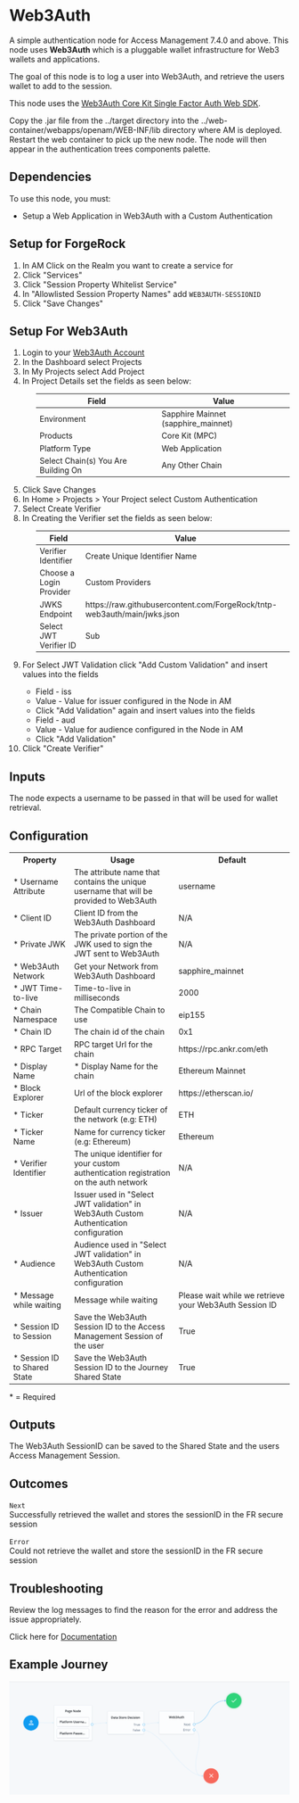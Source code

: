 <!--
 * This code is to be used exclusively in connection with Ping Identity Corporation software or services.
 * Ping Identity Corporation only offers such software or services to legal entities who have entered into
 * a binding license agreement with Ping Identity Corporation.
 *
 * Copyright 2024 Ping Identity Corporation. All Rights Reserved
-->
# Web3Auth

A simple authentication node for Access Management 7.4.0 and above. This node uses <strong>Web3Auth </strong>which is a pluggable wallet infrastructure for
Web3 wallets and applications.

The goal of this node is to log a user into Web3Auth, and retrieve the users wallet to add to the session.

This node uses the [Web3Auth Core Kit Single Factor Auth Web SDK](https://web3auth.io/docs/sdk/core-kit/sfa-web).

Copy the .jar file from the ../target directory into the ../web-container/webapps/openam/WEB-INF/lib directory where AM is deployed.  Restart the web container to pick up the new node.  The node will then appear in the authentication trees components palette.


## Dependencies

To use this node, you must:

<ul>
    <li>Setup a Web Application in Web3Auth with a Custom Authentication </li>
</ul>

## Setup for ForgeRock

<ol>
    <li>In AM Click on the Realm you want to create a service for</li>
    <li>Click "Services"</li>
    <li>Click "Session Property Whitelist Service"</li>
    <li>In "Allowlisted Session Property Names" add <code>WEB3AUTH-SESSIONID</code></li>
    <li>Click "Save Changes"</li>
</ol>

## Setup For Web3Auth

<ol>
    <li>Login to your <a href="https://dashboard.web3auth.io/login">Web3Auth Account</a></li>
    <li>In the Dashboard select Projects</li>
    <li>In My Projects select Add Project</li>
    <li>In Project Details set the fields as seen below:</li>
    <ul>
        <table>
            <thead>
                <th>Field</th>
                <th>Value</th>
            </thead>
            <tr>
                <td>Environment</td>
                <td>Sapphire Mainnet (sapphire_mainnet)</td>
            </tr>
            <tr>
                <td>Products</td>
                <td>Core Kit (MPC)</td>
            </tr>
             <tr>
                <td>Platform Type</td>
                <td>Web Application</td>
            </tr>
             <tr>
                <td>Select Chain(s) You Are Building On</td>
                <td>Any Other Chain</td>
            </tr>
        </table>
    </ul>
<li>Click Save Changes </li>
<li>In Home > Projects > Your Project select Custom Authentication</li>
<li>Select Create Verifier</li>
<li>In Creating the Verifier set the fields as seen below: </li>
<ul>
        <table>
            <thead>
                <th>Field</th>
                <th>Value</th>
            </thead>
            <tbody>
            <tr>
                <td>Verifier Identifier</td>
                <td>Create Unique Identifier Name</td>
            </tr>
            <tr>
                <td>Choose a Login Provider</td>
                <td>Custom Providers</td>
            </tr>
             <tr>
                <td>JWKS Endpoint</td>
                <td>https://raw.githubusercontent.com/ForgeRock/tntp-web3auth/main/jwks.json</td>
            </tr>
             <tr>
                <td>Select JWT Verifier ID</td>
                <td>Sub</td>
            </tr>
             </tbody>
        </table>
   </ul>     
            <li>For Select JWT Validation click "Add Custom Validation" and insert values into the fields</li>
            <ul>
            <li>Field - iss</li>
            <li>Value - Value for issuer configured in the Node in AM</li>
            <li>Click "Add Validation" again and insert values into the fields</li>
            <li>Field - aud</li>
            <li>Value - Value for audience configured in the Node in AM</li>
            <li>Click "Add Validation"</li>
        </ul>
    </ul>
<li>Click "Create Verifier"</li>
</ol>

## Inputs

The node expects a username to be passed in that will be used for wallet retrieval.

## Configuration
<table>
	<tr>
		<th>Property</th>
		<th>Usage</th>
        <th>Default</th>
	</tr>
    <tr>
		<td>* Username Attribute</td>
        <td>The attribute name that contains the unique username that will be provided to Web3Auth</td>
	    <td>username</td>
    </tr>
	<tr>
		<td>* Client ID </td>
        <td>Client ID from the Web3Auth Dashboard</td>
        <td>N/A</td>
	</tr>
    <tr>
		<td>* Private JWK</td>
        <td>The private portion of the JWK used to sign the JWT sent to Web3Auth</td>
	    <td>N/A</td>
     </tr>
     <tr>
		<td>* Web3Auth Network</td>
        <td>Get your Network from Web3Auth Dashboard</td>
        <td>sapphire_mainnet</td>
	</tr>
     <tr>
		<td>* JWT Time-to-live</td>
        <td>Time-to-live in milliseconds</td>
        <td>2000</td>
	</tr>
    <tr>
		<td>* Chain Namespace</td>
        <td>The Compatible Chain to use</td>
        <td>eip155</td>
	</tr>
    <tr>
		<td>* Chain ID</td>
		<td>The chain id of the chain</td>
        <td>0x1</td>
	</tr>
    <tr>
		<td>* RPC Target</td>
		<td>RPC target Url for the chain</td>
        <td>https://rpc.ankr.com/eth</td>
	</tr>
    <tr>
		<td>* Display Name</td>
		<td>* Display Name for the chain</td>
        <td>Ethereum Mainnet</td>
	</tr>
    <tr>
		<td>* Block Explorer</td>
		<td>Url of the block explorer</td>
        <td>https://etherscan.io/</td>
	</tr>
    <tr>
		<td>* Ticker</td>
		<td>Default currency ticker of the network (e.g: ETH)</td>
        <td>ETH</td>
	</tr>
    <tr>
		<td>* Ticker Name</td>
		<td>Name for currency ticker (e.g: Ethereum)</td>
        <td>Ethereum</td>
	</tr>
  <tr>
		<td>* Verifier Identifier</td>
		<td>The unique identifier for your custom authentication registration on the auth network</td>
        <td>N/A</td>
	</tr>
  <tr>
		<td>* Issuer</td>
		<td>Issuer used in "Select JWT validation" in Web3Auth Custom Authentication configuration</td>
        <td>N/A</td>
	</tr>
  <tr>
		<td>* Audience</td>
		<td>Audience used in "Select JWT validation" in Web3Auth Custom Authentication configuration</td>
        <td>N/A</td>
	</tr>
  <tr>
		<td>* Message while waiting</td>
		<td>Message while waiting</td>
        <td>Please wait while we retrieve your Web3Auth Session ID</td>
	</tr>
  <tr>
		<td>* Session ID to Session</td>
		<td>Save the Web3Auth Session ID to the Access Management Session of the user</td>
        <td>True</td>
	</tr>
  <tr>
		<td>* Session ID to Shared State</td>
		<td>Save the Web3Auth Session ID to the Journey Shared State</td>
        <td>True</td>
	</tr>


</table>
* = Required


## Outputs

The Web3Auth SessionID can be saved to the Shared State and the users Access Management Session.

## Outcomes

<code>Next</code>
<br>Successfully retrieved the wallet and stores the sessionID in the FR secure session<br>

<code>Error</code>
<br>   Could not retrieve the wallet and store the sessionID in the FR secure session
## Troubleshooting

Review the log messages to find the reason for the error and address the issue appropriately.

Click here for <a href="https://web3auth.io/docs/what-is-web3auth">Documentation</a>

## Example Journey


![ScreenShot](./web3auth.png)


